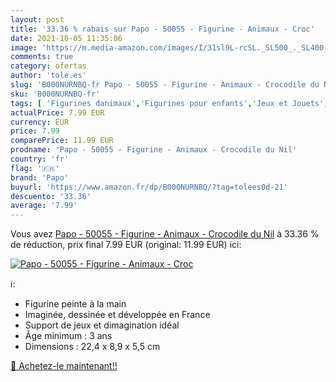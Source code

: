```yaml
---
layout: post
title: '33.36 % rabais sur Papo - 50055 - Figurine - Animaux - Croc'
date: 2021-10-05 11:35:06
image: 'https://m.media-amazon.com/images/I/31sl9L-rcSL._SL500_._SL400_.jpg'
comments: true
category: ofertas
author: 'tole.es'
slug: 'B000NURNBQ-fr Papo - 50055 - Figurine - Animaux - Crocodile du Nil'
sku: 'B000NURNBQ-fr'
tags: [ 'Figurines danimaux','Figurines pour enfants','Jeux et Jouets','Jeux et jouets','papo', ]
actualPrice: 7.99 EUR
currency: EUR
price: 7.99
comparePrice: 11.99 EUR
prodname: 'Papo - 50055 - Figurine - Animaux - Crocodile du Nil'
country: 'fr'
flag: '🇫🇷'
brand: 'Papo'
buyurl: 'https://www.amazon.fr/dp/B000NURNBQ/?tag=tolees0d-21'
descuento: '33.36'
average: '7.99'
---
```


Vous avez [Papo - 50055 - Figurine - Animaux - Crocodile du Nil](https://www.amazon.fr/dp/B000NURNBQ/?tag=tolees0d-21)  à  33.36 % de réduction, prix final  7.99 EUR (original: 11.99 EUR) ici:

[![Papo - 50055 - Figurine - Animaux - Croc](https://m.media-amazon.com/images/I/31sl9L-rcSL._SL500_._SL400_.jpg)](https://www.amazon.fr/dp/B000NURNBQ/?tag=tolees0d-21)

ℹ️:

- Figurine peinte à la main
- Imaginée, dessinée et développée en France
- Support de jeux et dimagination idéal
- Âge minimum : 3 ans
- Dimensions : 22,4 x 8,9 x 5,5 cm

[🛒 Achetez-le maintenant!!](https://www.amazon.fr/dp/B000NURNBQ/?tag=tolees0d-21)
